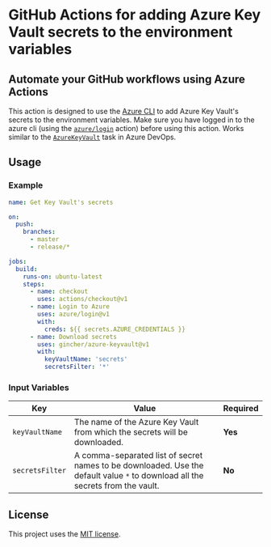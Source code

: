 # GitHub Actions for adding Azure Key Vault secrets to the environment variables

## Automate your GitHub workflows using Azure Actions

This action is designed to use the [Azure CLI](https://docs.microsoft.com/en-us/cli/azure/install-azure-cli?view=azure-cli-latest) to add Azure Key Vault's secrets to the environment variables. Make sure you have logged in to the azure cli (using the [`azure/login`](https://github.com/Azure/login) action) before using this action. Works similar to the [`AzureKeyVault`](https://docs.microsoft.com/en-us/azure/devops/pipelines/tasks/deploy/azure-key-vault) task in Azure DevOps.

## Usage

### Example

```yaml
name: Get Key Vault's secrets

on:
  push:
    branches:
      - master
      - release/*

jobs:
  build:
    runs-on: ubuntu-latest
    steps:
      - name: checkout
        uses: actions/checkout@v1
      - name: Login to Azure
        uses: azure/login@v1
        with:
          creds: ${{ secrets.AZURE_CREDENTIALS }}
      - name: Download secrets
        uses: gincher/azure-keyvault@v1
        with:
          keyVaultName: 'secrets'
          secretsFilter: '*'
```

### Input Variables

| Key             | Value                                                                                                                          | Required |
| --------------- | ------------------------------------------------------------------------------------------------------------------------------ | -------- |
| `keyVaultName`  | The name of the Azure Key Vault from which the secrets will be downloaded.                                                     | **Yes**  |
| `secretsFilter` | A comma-separated list of secret names to be downloaded. Use the default value `*` to download all the secrets from the vault. | **No**   |

## License

This project uses the [MIT license](LICENSE.md).
